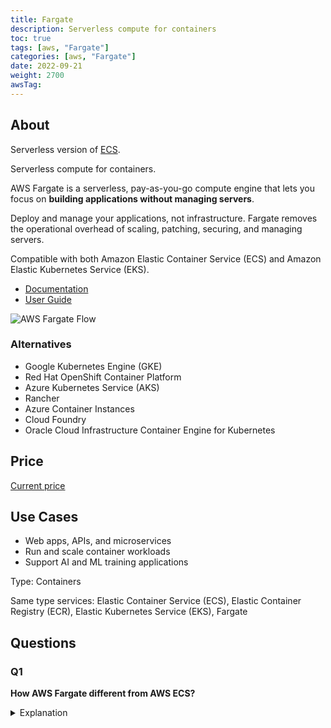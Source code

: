 ```yaml
---
title: Fargate
description: Serverless compute for containers
toc: true
tags: [aws, "Fargate"]
categories: [aws, "Fargate"]
date: 2022-09-21
weight: 2700
awsTag: 
---
```


## About

Serverless version of [ECS](../ecs).

Serverless compute for contai­ners.

AWS Fargate is a serverless, pay-as-you-go compute engine that lets you focus on **building applications without managing servers**.

Deploy and manage your applications, not infrastructure. Fargate removes the operational overhead of scaling, patching, securing, and managing servers.

Compatible with both Amazon Elastic Container Service (ECS) and Amazon Elastic Kubernetes Service (EKS).

- [Documentation](https://aws.amazon.com/fargate/)
- [User Guide](https://docs.aws.amazon.com/fargate/?id=docs_gateway)


![AWS Fargate Flow](https://d1.awsstatic.com/re19/FargateonEKS/Product-Page-Diagram_Fargate%402x.a20fb2b15c2aebeda3a44dbbb0b10b82fb89aa6a.png)

### Alternatives

- Google Kubernetes Engine (GKE)
- Red Hat OpenShift Container Platform
- Azure Kubernetes Service (AKS)
- Rancher
- Azure Container Instances
- Cloud Foundry
- Oracle Cloud Infrastructure Container Engine for Kubernetes


## Price

[Current price](https://aws.amazon.com/fargate/pricing/)

## Use Cases

- Web apps, APIs, and microservices
- Run and scale container workloads
- Support AI and ML training applications

Type: Containers

Same type services: Elastic Container Service (ECS), Elastic Container Registry (ECR), Elastic Kubernetes Service (EKS), Fargate

## Questions

### Q1

**How AWS Fargate different from AWS ECS?**

<details>
<summary>Explanation</summary>
<div>

In AWS ECS, you manage the infrastructure - you need to provision and configure the EC2 instances.
While in AWS Fargate, you don't provision or manage the infrastructure, you simply focus on launching Docker containers. You can think of it as the serverless version of AWS ECS.

</div>
</details>
